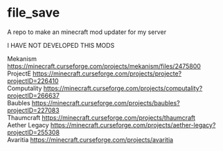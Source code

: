 # file_save
A repo to make an minecraft mod updater for my server

I HAVE NOT DEVELOPED THIS MODS

Mekanism https://minecraft.curseforge.com/projects/mekanism/files/2475800 <br>
ProjectE https://minecraft.curseforge.com/projects/projecte?projectID=226410 <br>
Computality https://minecraft.curseforge.com/projects/computality?projectID=266637 <br>
Baubles https://minecraft.curseforge.com/projects/baubles?projectID=227083 <br>
Thaumcraft https://minecraft.curseforge.com/projects/thaumcraft <br>
Aether Legacy https://minecraft.curseforge.com/projects/aether-legacy?projectID=255308 <br>
Avaritia https://minecraft.curseforge.com/projects/avaritia
